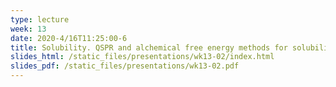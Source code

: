 ```yaml
---
type: lecture
week: 13
date: 2020-4/16T11:25:00-6
title: Solubility. QSPR and alchemical free energy methods for solubility.
slides_html: /static_files/presentations/wk13-02/index.html
slides_pdf: /static_files/presentations/wk13-02.pdf
---
```

